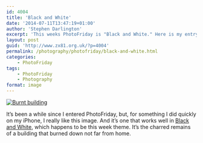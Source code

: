 ```yaml
---
id: 4004
title: 'Black and White'
date: '2014-07-11T13:47:19+01:00'
author: 'Stephen Darlington'
excerpt: 'This weeks PhotoFriday is "Black and White." Here is my entry.'
layout: post
guid: 'http://www.zx81.org.uk/?p=4004'
permalink: /photography/photofriday/black-and-white.html
categories:
    - PhotoFriday
tags:
    - PhotoFriday
    - Photography
format: image
---
```


[![Burnt building](https://i0.wp.com/farm4.staticflickr.com/3915/14346310207_eb85af04ab.jpg?resize=500%2C375&ssl=1)](https://www.flickr.com/photos/stephendarlington/14346310207 "Burnt building by Stephen Darlington, on Flickr")

It’s been a while since I entered PhotoFriday, but, for something I did quickly on my iPhone, I really like this image. And it’s one that works well in [Black and White](http://www.photofriday.com/challenge.php?id=1413), which happens to be this week theme. It’s the charred remains of a building that burned down not far from home.